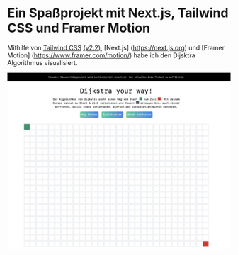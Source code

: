 # Ein Spaßprojekt mit Next.js, Tailwind CSS und Framer Motion

Mithilfe von [Tailwind CSS](https://tailwindcss.com/) [(v2.2)](https://blog.tailwindcss.com/tailwindcss-2-2), [Next.js] (https://next.js.org) und [Framer Motion] (https://www.framer.com/motion/) habe ich den Dijsktra Algorithmus visualisiert.

![Vorschau des Projektes](./dijkstra-grid.png)
